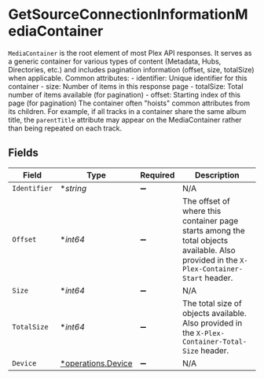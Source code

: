 # GetSourceConnectionInformationMediaContainer

`MediaContainer` is the root element of most Plex API responses. It serves as a generic container for various types of content (Metadata, Hubs, Directories, etc.) and includes pagination information (offset, size, totalSize) when applicable.
Common attributes: - identifier: Unique identifier for this container - size: Number of items in this response page - totalSize: Total number of items available (for pagination) - offset: Starting index of this page (for pagination)
The container often "hoists" common attributes from its children. For example, if all tracks in a container share the same album title, the `parentTitle` attribute may appear on the MediaContainer rather than being repeated on each track.



## Fields

| Field                                                                                                                                    | Type                                                                                                                                     | Required                                                                                                                                 | Description                                                                                                                              |
| ---------------------------------------------------------------------------------------------------------------------------------------- | ---------------------------------------------------------------------------------------------------------------------------------------- | ---------------------------------------------------------------------------------------------------------------------------------------- | ---------------------------------------------------------------------------------------------------------------------------------------- |
| `Identifier`                                                                                                                             | **string*                                                                                                                                | :heavy_minus_sign:                                                                                                                       | N/A                                                                                                                                      |
| `Offset`                                                                                                                                 | **int64*                                                                                                                                 | :heavy_minus_sign:                                                                                                                       | The offset of where this container page starts among the total objects available. Also provided in the `X-Plex-Container-Start` header.<br/> |
| `Size`                                                                                                                                   | **int64*                                                                                                                                 | :heavy_minus_sign:                                                                                                                       | N/A                                                                                                                                      |
| `TotalSize`                                                                                                                              | **int64*                                                                                                                                 | :heavy_minus_sign:                                                                                                                       | The total size of objects available. Also provided in the `X-Plex-Container-Total-Size` header.<br/>                                     |
| `Device`                                                                                                                                 | [*operations.Device](../../models/operations/device.md)                                                                                  | :heavy_minus_sign:                                                                                                                       | N/A                                                                                                                                      |